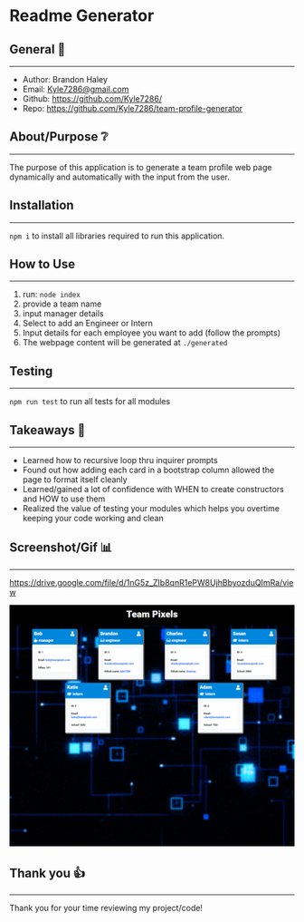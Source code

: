 # Readme Generator

## General 📖
---    
- Author:         Brandon Haley
- Email:          Kyle7286@gmail.com
- Github:         https://github.com/Kyle7286/
- Repo:           https://github.com/Kyle7286/team-profile-generator

## About/Purpose ❔
---
The purpose of this application is to generate a team profile web page dynamically and automatically with the input from the user.

## Installation
---
`npm i` to install all libraries required to run this application.

## How to Use
---
1. run: `node index`
2. provide a team name
3. input manager details
4. Select to add an Engineer or Intern
5. Input details for each employee you want to add (follow the prompts)
6. The webpage content will be generated at `./generated`

## Testing
---
`npm run test` to run all tests for all modules

## Takeaways 🥡
--- 
* Learned how to recursive loop thru inquirer prompts
* Found out how adding each card in a bootstrap column allowed the page to format itself cleanly
* Learned/gained a lot of confidence with WHEN to create constructors and HOW to use them
* Realized the value of testing your modules which helps you overtime keeping your code working and clean

## Screenshot/Gif 📊
---
https://drive.google.com/file/d/1nG5z_ZIb8qnR1ePW8UjhBbyozduQImRa/view

![Image](./assets/images/teamprofile.png)

## Thank you 👍 
---
Thank you for your time reviewing my project/code!